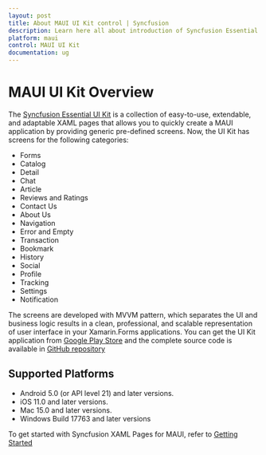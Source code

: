 ```yaml
---
layout: post
title: About MAUI UI Kit control | Syncfusion
description: Learn here all about introduction of Syncfusion Essential Studio MAUI UI Kit control, its elements and more.
platform: maui
control: MAUI UI Kit
documentation: ug
---
```


# MAUI UI Kit Overview

The [Syncfusion Essential UI Kit](https://www.syncfusion.com/essential-ui-kit-for-.net-maui) is a collection of easy-to-use, extendable, and adaptable XAML pages that allows you to quickly create a MAUI application by providing generic pre-defined screens. Now, the UI Kit has screens for the following categories:

* Forms
* Catalog
* Detail
* Chat
* Article
* Reviews and Ratings
* Contact Us
* About Us
* Navigation
* Error and Empty
* Transaction
* Bookmark
* History
* Social
* Profile
* Tracking
* Settings
* Notification

The screens are developed with MVVM pattern, which separates the UI and business logic results in a clean, professional, and scalable representation of user interface in your Xamarin.Forms applications. You can get the UI Kit application from [Google Play Store]() and the complete source code is available in [GitHub repository](https://github.com/syncfusion/essential-ui-kit-for-.net-maui)

## Supported Platforms

* Android 5.0 (or API level 21) and later versions.
* iOS 11.0 and later versions.
* Mac 15.0 and later versions.
* Windows Build 17763 and later versions


To get started with Syncfusion XAML Pages for MAUI, refer to [Getting Started](https://help.syncfusion.com/maui/uikit/gettingstarted)